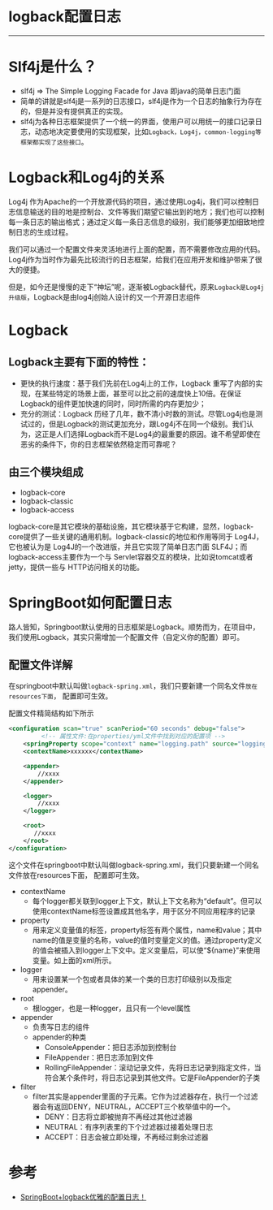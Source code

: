 #   logback配置日志

---
#   Slf4j是什么？

+   slf4j => The Simple Logging Facade for Java 即java的简单日志门面
+   简单的讲就是slf4j是一系列的日志接口，slf4j是作为一个日志的抽象行为存在的，但是并没有提供真正的实现。
+   slf4j为各种日志框架提供了一个统一的界面，使用户可以用统一的接口记录日志，动态地决定要使用的实现框架，比如`Logback，Log4j，common-logging等框架都实现了这些接口`。

#   Logback和Log4j的关系

Log4j 作为Apache的一个开放源代码的项目，通过使用Log4j，我们可以控制日志信息输送的目的地是控制台、文件等我们期望它输出到的地方；我们也可以控制每一条日志的输出格式；通过定义每一条日志信息的级别，我们能够更加细致地控制日志的生成过程。

我们可以通过一个配置文件来灵活地进行上面的配置，而不需要修改应用的代码。Log4j作为当时作为最先比较流行的日志框架，给我们在应用开发和维护带来了很大的便捷。

但是，如今还是慢慢的走下“神坛”呢，逐渐被Logback替代，原来`Logback是Log4j升级版`，Logback是由log4j创始人设计的又一个开源日志组件

#   Logback

##  Logback主要有下面的特性：

+   更快的执行速度：基于我们先前在Log4j上的工作，Logback 重写了内部的实现，在某些特定的场景上面，甚至可以比之前的速度快上10倍。在保证Logback的组件更加快速的同时，同时所需的内存更加少；
+   充分的测试：Logback 历经了几年，数不清小时数的测试。尽管Log4j也是测试过的，但是Logback的测试更加充分，跟Log4j不在同一个级别。我们认为，这正是人们选择Logback而不是Log4j的最重要的原因。谁不希望即使在恶劣的条件下，你的日志框架依然稳定而可靠呢？

##  由三个模块组成

+   logback-core
+   logback-classic
+   logback-access

logback-core是其它模块的基础设施，其它模块基于它构建，显然，logback-core提供了一些关键的通用机制。logback-classic的地位和作用等同于 Log4J，它也被认为是 Log4J的一个改进版，并且它实现了简单日志门面 SLF4J；而 logback-access主要作为一个与 Servlet容器交互的模块，比如说tomcat或者 jetty，提供一些与 HTTP访问相关的功能。

#   SpringBoot如何配置日志

路人皆知，Springboot默认使用的日志框架是Logback。顺势而为，在项目中，我们使用Logback，其实只需增加一个配置文件（自定义你的配置）即可。

##  配置文件详解

在springboot中默认叫做`logback-spring.xml`，我们只要新建一个同名文件`放在resources下面`， 配置即可生效。

配置文件精简结构如下所示

```xml
<configuration scan="true" scanPeriod="60 seconds" debug="false">  
         <!-- 属性文件:在properties/yml文件中找到对应的配置项 -->
    <springProperty scope="context" name="logging.path" source="logging.path"/>
    <contextName>xxxxxx</contextName> 

    <appender>
        //xxxx
    </appender>   

    <logger>
        //xxxx
    </logger>

    <root>             
       //xxxx
    </root>  
</configuration>
```

这个文件在springboot中默认叫做logback-spring.xml，我们只要新建一个同名文件放在resources下面， 配置即可生效。

+   contextName
    -   每个logger都关联到logger上下文，默认上下文名称为“default”。但可以使用contextName标签设置成其他名字，用于区分不同应用程序的记录
+   property
    -   用来定义变量值的标签，property标签有两个属性，name和value；其中name的值是变量的名称，value的值时变量定义的值。通过property定义的值会被插入到logger上下文中。定义变量后，可以使“${name}”来使用变量。如上面的xml所示。
+   logger
    -   用来设置某一个包或者具体的某一个类的日志打印级别以及指定appender。
+   root
    -   根logger，也是一种logger，且只有一个level属性
+   appender
    -   负责写日志的组件
    -   appender的种类
        -   ConsoleAppender：把日志添加到控制台
        -   FileAppender：把日志添加到文件
        -   RollingFileAppender：滚动记录文件，先将日志记录到指定文件，当符合某个条件时，将日志记录到其他文件。它是FileAppender的子类
+   filter
    -   filter其实是appender里面的子元素。它作为过滤器存在，执行一个过滤器会有返回DENY，NEUTRAL，ACCEPT三个枚举值中的一个。
        -   DENY：日志将立即被抛弃不再经过其他过滤器
        -   NEUTRAL：有序列表里的下个过滤器过接着处理日志
        -   ACCEPT：日志会被立即处理，不再经过剩余过滤器

#   参考
+   [SpringBoot+logback优雅的配置日志！](https://blog.csdn.net/Mrs_chens/article/details/102455216)


